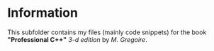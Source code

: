 # Information
This subfolder contains my files (mainly code snippets) for the book **"Professional C++"** *3-d edition* by *M. Gregoire*.
